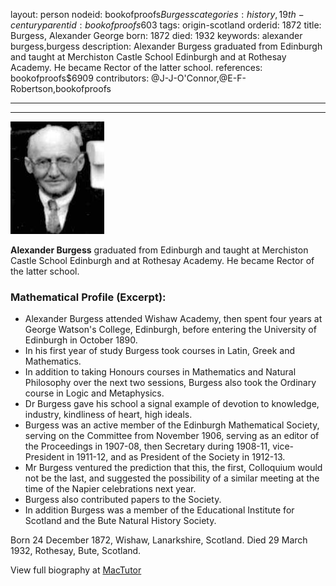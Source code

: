 layout: person
nodeid: bookofproofs$Burgess
categories: history,19th-century
parentid: bookofproofs$603
tags: origin-scotland
orderid: 1872
title: Burgess, Alexander George
born: 1872
died: 1932
keywords: alexander burgess,burgess
description: Alexander Burgess graduated from Edinburgh and taught at Merchiston Castle School Edinburgh and at Rothesay Academy. He became Rector of the latter school.
references: bookofproofs$6909
contributors: @J-J-O'Connor,@E-F-Robertson,bookofproofs

---



---

![Burgess.jpg](https://github.com/bookofproofs/bookofproofs.github.io/blob/main/_sources/_assets/images/portraits/Burgess.jpg?raw=true)

**Alexander Burgess** graduated from Edinburgh and taught at Merchiston Castle School Edinburgh and at Rothesay Academy. He became Rector of the latter school.

### Mathematical Profile (Excerpt):
* Alexander Burgess attended Wishaw Academy, then spent four years at George Watson's College, Edinburgh, before entering the University of Edinburgh in October 1890.
* In his first year of study Burgess took courses in Latin, Greek and Mathematics.
* In addition to taking Honours courses in Mathematics and Natural Philosophy over the next two sessions, Burgess also took the Ordinary course in Logic and Metaphysics.
* Dr Burgess gave his school a signal example of devotion to knowledge, industry, kindliness of heart, high ideals.
* Burgess was an active member of the Edinburgh Mathematical Society, serving on the Committee from November 1906, serving as an editor of the Proceedings in 1907-08, then Secretary during 1908-11, vice-President in 1911-12, and as President of the Society in 1912-13.
* Mr Burgess ventured the prediction that this, the first, Colloquium would not be the last, and suggested the possibility of a similar meeting at the time of the Napier celebrations next year.
* Burgess also contributed papers to the Society.
* In addition Burgess was a member of the Educational Institute for Scotland and the Bute Natural History Society.

Born 24 December 1872, Wishaw, Lanarkshire, Scotland. Died 29 March 1932, Rothesay, Bute, Scotland.

View full biography at [MacTutor](https://mathshistory.st-andrews.ac.uk/Biographies/Burgess/)
